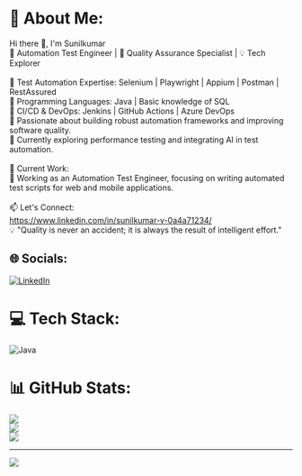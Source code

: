 # 💫 About Me:
Hi there 👋, I'm Sunilkumar<br>🚀 Automation Test Engineer | 🧪 Quality Assurance Specialist | 💡 Tech Explorer<br><br>🔹 Test Automation Expertise: Selenium | Playwright | Appium | Postman | RestAssured<br>🔹 Programming Languages: Java | Basic knowledge of SQL<br>🔹 CI/CD & DevOps: Jenkins | GitHub Actions | Azure DevOps<br>🔹 Passionate about building robust automation frameworks and improving software quality.<br>🔹 Currently exploring performance testing and integrating AI in test automation.<br><br>📌 Current Work:<br>🚀 Working  as an Automation Test Engineer, focusing on writing automated test scripts for web and mobile applications.<br><br>📫 Let's Connect:<br>       https://www.linkedin.com/in/sunilkumar-v-0a4a71234/<br>💡 "Quality is never an accident; it is always the result of intelligent effort."


## 🌐 Socials:
[![LinkedIn](https://img.shields.io/badge/LinkedIn-%230077B5.svg?logo=linkedin&logoColor=white)](https://linkedin.com/in/https://www.linkedin.com/in/sunilkumar-v-0a4a71234/) 

# 💻 Tech Stack:
![Java](https://img.shields.io/badge/java-%23ED8B00.svg?style=for-the-badge&logo=openjdk&logoColor=white)
# 📊 GitHub Stats:
![](https://github-readme-stats.vercel.app/api?username=TestwithSunil&theme=calm_pink&hide_border=false&include_all_commits=true&count_private=true)<br/>
![](https://github-readme-streak-stats.herokuapp.com/?user=TestwithSunil&theme=calm_pink&hide_border=false)<br/>
![](https://github-readme-stats.vercel.app/api/top-langs/?username=TestwithSunil&theme=calm_pink&hide_border=false&include_all_commits=true&count_private=true&layout=compact)

---
[![](https://visitcount.itsvg.in/api?id=TestwithSunil&icon=0&color=0)](https://visitcount.itsvg.in)

<!-- Proudly created with GPRM ( https://gprm.itsvg.in ) -->
